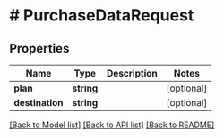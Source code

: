 # # PurchaseDataRequest

## Properties

Name | Type | Description | Notes
------------ | ------------- | ------------- | -------------
**plan** | **string** |  | [optional]
**destination** | **string** |  | [optional]

[[Back to Model list]](../../README.md#models) [[Back to API list]](../../README.md#endpoints) [[Back to README]](../../README.md)
